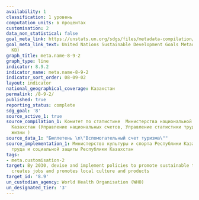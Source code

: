 ```yaml
---
availability: 1
classification: 1 уровень
computation_units: в процентах
customisation: 2
data_non_statistical: false
goal_meta_link: https://unstats.un.org/sdgs/files/metadata-compilation/Metadata-Goal-8.pdf
goal_meta_link_text: United Nations Sustainable Development Goals Metadata (PDF 526
  KB)
graph_title: meta.name-8-9-2
graph_type: line
indicator: 8.9.2
indicator_name: meta.name-8-9-2
indicator_sort_order: 08-09-02
layout: indicator
national_geographical_coverage: Казахстан
permalink: /8-9-2/
published: true
reporting_status: complete
sdg_goal: '8'
source_active_1: true
source_compilation_1: Комитет по статистике  Министерства национальной экономики Республики
  Казахстан (Управление национальных счетов, Управление статистики труда и уровня
  жизни )
source_data_1: "Бюллетень \n\"Вспомогательный счет туризма\""
source_implementation_1: Министерство культуры и спорта Республики Казахстан, Министерство
  труда и социальной защиты Республики Казахстан
tags:
- meta.customisation-2
target: By 2030, devise and implement policies to promote sustainable tourism that
  creates jobs and promotes local culture and products
target_id: '8.9'
un_custodian_agency: World Health Organisation (WHO)
un_designated_tier: '3'
---
```

